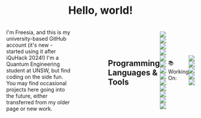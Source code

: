 <div align="center">
</div>

<h1 align="center">Hello, world! </h1>
<div style="display: flex; align-items: center;">
  <p align="left" style="margin-right: 100px;">
    I'm Freesia, and this is my university-based GitHub account (it's new - started using it after iQuHack 2024!) 
    I'm a Quantum Engineering student at UNSW, but find coding on the side fun. 
    You may find occasional projects here going into the future, either transferred from my older page or new work.
  </p>


## Programming Languages & Tools
<!-- I've added ratings to my languages because you're always learning more things. Note: I don't give myself 10's -->
<p align="left">
  <!-- C: 7/10 -->
  <img src="https://img.shields.io/badge/C-%2300599C.svg?style=flat&logo=c&logoColor=white">
    <!-- C++: 6/10 -->
  <img src="https://img.shields.io/badge/C++-%2300599C.svg?style=flat&logo=cplusplus&logoColor=white">
    <!-- Python: 9/10 (my comfort language) -->
  <img src="https://img.shields.io/badge/Python-%2314354C.svg?style=flat&logo=python&logoColor=white">
    <!-- JS: 7/10 -->
  <!-- TypeScript: 7/10 -->
  <img src="https://img.shields.io/badge/TypeScript-%23007ACC.svg?style=flat&logo=typescript&logoColor=white">
  <img src="https://img.shields.io/badge/JavaScript-%23F7DF1E.svg?style=flat&logo=javascript&logoColor=black">
    <!-- HTML: 9/10 -->
  <img src="https://img.shields.io/badge/HTML5-%23E34F26.svg?style=flat&logo=html5&logoColor=white">
    <!-- CSS: 8/10 now that its been updated to be more dynamic I don't have it all down and sometimes
      do things in JS that were possible in CSS3 accidentally -->
  <img src="https://img.shields.io/badge/CSS3-%231572B6.svg?style=flat&logo=css3&logoColor=white">
   <!-- Bash: 9/10 -->
  <img src="https://img.shields.io/badge/Bash-%234EAA25.svg?style=flat&logo=gnubash&logoColor=white">
  <!-- UNIX: 7/10 -->
  <img src="https://img.shields.io/badge/Unix-%23D21111.svg?style=flat&logo=unix&logoColor=white">
  <img src="https://img.shields.io/badge/Git-%23F05032.svg?style=flat&logo=git&logoColor=white">
  <!-- C#: 5/10 From game dev and the quantum libraries Q#; I am totally out of practice but can still read 
  it pretty well. I want to revisit it with a project so that I can recall things again. -->
  <img src="https://img.shields.io/badge/C%23-%239239EF.svg?style=flat&logo=csharp&logoColor=white">
  <!-- SQL: 6/10  -->
  <img src="https://img.shields.io/badge/SQL-%2300758F.svg?style=flat&logo=postgresql&logoColor=white">
  <!-- nvim: 8/10 - on the journey to never use a mouse again! -->
  <img src="https://img.shields.io/badge/Neovim-%2357A143.svg?style=flat&logo=neovim&logoColor=white">
</p>
📚 Working On:
<p align="left">
    <!-- Verilog: 4/10 -->
  <img src="https://img.shields.io/badge/Verilog-%23F00000.svg?style=flat&logo=verilog&logoColor=white">
     <!-- RISC-V: 4/10 - same reason as Rust -->
  <img src="https://img.shields.io/badge/RISC%20V-%23F6A800.svg?style=flat&logo=riscv&logoColor=white">
      <!-- Ruby: 5/10 - learning. Very interested in making a spinoff of or contributing to SciRate 
    which is largely Ruby based -->
  <img src="https://img.shields.io/badge/Ruby-%23CC342D.svg?style=flat&logo=ruby&logoColor=white">
    <!-- Assembly: 4/10 - currently learning and practicing -->
  <img src="https://img.shields.io/badge/Assembly-%23A8B9CC.svg?style=flat&logo=assembly&logoColor=white">
  <!-- Rust: 5/10 -->
  <img src="https://img.shields.io/badge/Rust-%2347875A.svg?style=flat&logo=rust&logoColor=white">

</p>
